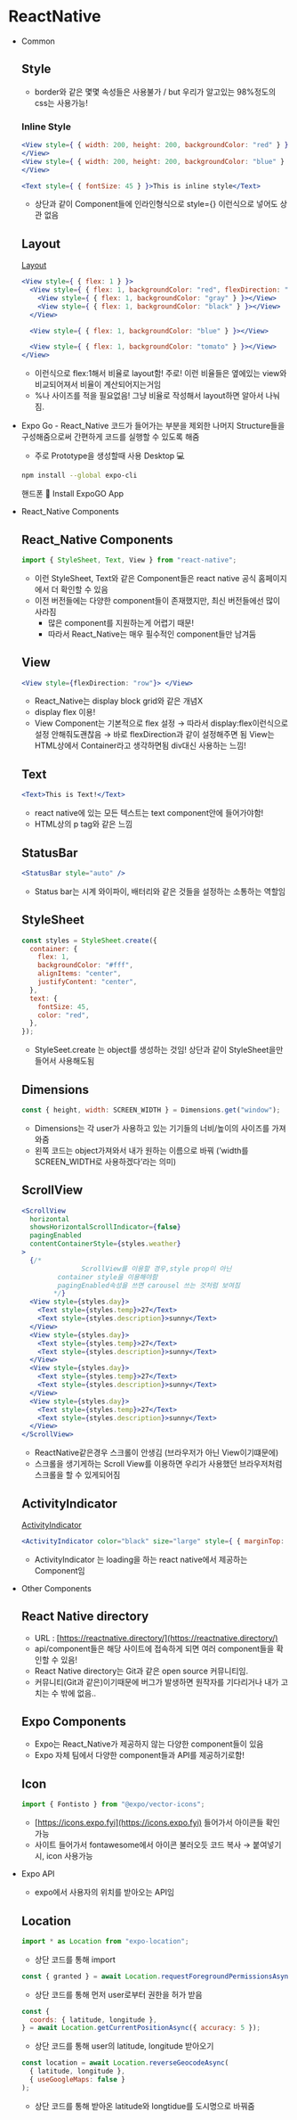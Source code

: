 # ReactNative

- Common

  ## Style

  - border와 같은 몇몇 속성들은 사용불가 / but 우리가 알고있는 98%정도의 css는 사용가능!

  ### Inline Style

  ```jsx
  <View style={ { width: 200, height: 200, backgroundColor: "red" } }>
  </View>
  <View style={ { width: 200, height: 200, backgroundColor: "blue" } }>
  </View>
  ```

  ```jsx
  <Text style={ { fontSize: 45 } }>This is inline style</Text>
  ```

  - 상단과 같이 Component들에 인라인형식으로 style={} 이런식으로 넣어도 상관 없음

  ## Layout

  [Layout](https://www.notion.so/Layout-21ed89e334dd44e8a317a4b133041dfb)

  ```jsx
  <View style={ { flex: 1 } }>
    <View style={ { flex: 1, backgroundColor: "red", flexDirection: "row" } }>
      <View style={ { flex: 1, backgroundColor: "gray" } }></View>
      <View style={ { flex: 1, backgroundColor: "black" } }></View>
    </View>

    <View style={ { flex: 1, backgroundColor: "blue" } }></View>

    <View style={ { flex: 1, backgroundColor: "tomato" } }></View>
  </View>
  ```

  - 이런식으로 flex:1해서 비율로 layout함! 주로! 이런 비율들은 옆에있는 view와 비교되어져서 비율이 계산되어지는거임
  - %나 사이즈를 적을 필요없음! 그냥 비율로 작성해서 layout하면 알아서 나눠짐.

- Expo Go - React_Native 코드가 들어가는 부분을 제외한 나머지 Structure들을 구성해줌으로써 간편하게 코드를 실행할 수 있도록 해줌
  - 주로 Prototype을 생성할때 사용
    Desktop 💻
  ```bash
  npm install --global expo-cli
  ```
  핸드폰 📱
  Install ExpoGO App
- React_Native Components
  ## React_Native Components
  ```jsx
  import { StyleSheet, Text, View } from "react-native";
  ```
  - 이런 StyleSheet, Text와 같은 Component들은 react native 공식 홈페이지에서 더 확인할 수 있음
  - 이전 버전들에는 다양한 component들이 존재했지만, 최신 버전들에선 많이 사라짐
    - 많은 component를 지원하는게 어렵기 때문!
    - 따라서 React_Native는 매우 필수적인 component들만 남겨둠
  ## View
  ```jsx
  <View style={flexDirection: "row"}> </View>
  ```
  - React_Native는 display block grid와 같은 개념X
  - display flex 이용!
  - View Component는 기본적으로 flex 설정
    → 따라서 display:flex이런식으로 설정 안해줘도괜찮음
    → 바로 flexDirection과 같이 설정해주면 됨
    View는 HTML상에서 Container라고 생각하면됨 div대신 사용하는 느낌!
  ## Text
  ```jsx
  <Text>This is Text!</Text>
  ```
  - react native에 있는 모든 텍스트는 text component안에 들어가야함!
  - HTML상의 p tag와 같은 느낌
  ## StatusBar
  ```jsx
  <StatusBar style="auto" />
  ```
  - Status bar는 시계 와이파이, 배터리와 같은 것들을 설정하는 소통하는 역할임
  ## StyleSheet
  ```jsx
  const styles = StyleSheet.create({
    container: {
      flex: 1,
      backgroundColor: "#fff",
      alignItems: "center",
      justifyContent: "center",
    },
    text: {
      fontSize: 45,
      color: "red",
    },
  });
  ```
  - StyleSeet.create 는 object를 생성하는 것임!
    상단과 같이 StyleSheet을만들어서 사용해도됨
  ## Dimensions
  ```jsx
  const { height, width: SCREEN_WIDTH } = Dimensions.get("window");
  ```
  - Dimensions는 각 user가 사용하고 있는 기기들의 너비/높이의 사이즈를 가져와줌
  - 왼쪽 코드는 object가져와서 내가 원하는 이름으로 바꿔 (’width를 SCREEN_WIDTH로 사용하겠다’라는 의미)
  ## ScrollView
  ```jsx
  <ScrollView
    horizontal
    showsHorizontalScrollIndicator={false}
    pagingEnabled
    contentContainerStyle={styles.weather}
  >
    {/* 
  				 ScrollView를 이용할 경우,style prop이 아닌
           container style을 이용해야함
  	       pagingEnabled속성을 쓰면 carousel 쓰는 것처럼 보여짐
          */}
    <View style={styles.day}>
      <Text style={styles.temp}>27</Text>
      <Text style={styles.description}>sunny</Text>
    </View>
    <View style={styles.day}>
      <Text style={styles.temp}>27</Text>
      <Text style={styles.description}>sunny</Text>
    </View>
    <View style={styles.day}>
      <Text style={styles.temp}>27</Text>
      <Text style={styles.description}>sunny</Text>
    </View>
    <View style={styles.day}>
      <Text style={styles.temp}>27</Text>
      <Text style={styles.description}>sunny</Text>
    </View>
  </ScrollView>
  ```
  - ReactNative같은경우 스크롤이 안생김 (브라우저가 아닌 View이기떄문에)
  - 스크롤을 생기게하는 Scroll View를 이용하면 우리가 사용했던 브라우저처럼 스크롤을 할 수 있게되어짐
  ## ActivityIndicator
  [ActivityIndicator](https://www.notion.so/ActivityIndicator-f329dc33f8114ed08bd409775ac79ecb)
  ```jsx
  <ActivityIndicator color="black" size="large" style={ { marginTop: 10 } } />
  ```
  - ActivityIndicator 는 loading을 하는 react native에서 제공하는 Component임
- Other Components
  ## React Native directory
  - URL : [https://reactnative.directory/](https://reactnative.directory/)
  - api/component들은 해당 사이트에 접속하게 되면 여러 component들을 확인할 수 있음!
  - React Native directory는 Git과 같은 open source 커뮤니티임.
  - 커뮤니티(Git과 같은)이기때문에 버그가 발생하면 원작자를 기다리거나 내가 고치는 수 밖에 없음..
  ## Expo Components
  - Expo는 React_Native가 제공하지 않는 다양한 component들이 있음
  - Expo 자체 팀에서 다양한 component들과 API를 제공하기로함!
  ## Icon
  ```jsx
  import { Fontisto } from "@expo/vector-icons";
  ```
  - [https://icons.expo.fyi](https://icons.expo.fyi) 들어가서 아이콘들 확인 가능
  - 사이트 들어가서 fontawesome에서 아이콘 불러오듯 코드 복사 → 붙여넣기 시, icon 사용가능
- Expo API
  - expo에서 사용자의 위치를 받아오는 API임
  ## Location
  ```jsx
  import * as Location from "expo-location";
  ```
  - 상단 코드를 통해 import
  ```jsx
  const { granted } = await Location.requestForegroundPermissionsAsync();
  ```
  - 상단 코드를 통해 먼저 user로부터 권한을 허가 받음
  ```jsx
  const {
    coords: { latitude, longitude },
  } = await Location.getCurrentPositionAsync({ accuracy: 5 });
  ```
  - 상단 코드를 통해 user의 latitude, longitude 받아오기
  ```jsx
  const location = await Location.reverseGeocodeAsync(
    { latitude, longitude },
    { useGoogleMaps: false }
  );
  ```
  - 상단 코드를 통해 받아온 latitude와 longtidue를 도시명으로 바꿔줌
